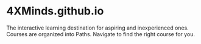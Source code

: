 # 4XMinds.github.io
The interactive learning destination for aspiring and inexperienced ones. Courses are organized into Paths. Navigate to find the right course for you.
